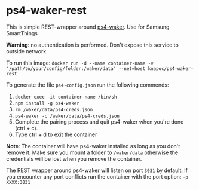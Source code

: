 # ps4-waker-rest

This is simple REST-wrapper around [ps4-waker](https://github.com/dhleong/ps4-waker). Use for Samsung SmartThings

**Warning**: no authentication is performed. Don't expose this service to outside network.

To run this image:
`docker run -d --name container-name -v "/path/to/your/config/folder:/waker/data" --net=host knapoc/ps4-waker-rest`

To generate the file `ps4-config.json` run the following commends:
1. `docker exec -it container-name /bin/sh`
2. `npm install -g ps4-waker`
3. `rm /waker/data/ps4-creds.json`
4. `ps4-waker -c /waker/data/ps4-creds.json`
5. Complete the pairing process and quit ps4-waker when you're done (ctrl + c).
6. Type ctrl + d to exit the container

**Note**: The container will have ps4-waker installed as long as you don't remove it. Make sure you mount a folder to `/waker/data` otherwise the credentials will be lost when you remove the container.

The REST wrapper around ps4-waker will listen on port `3031` by default. If you encounter any port conflicts run the container with the port option: `-p XXXX:3031`
